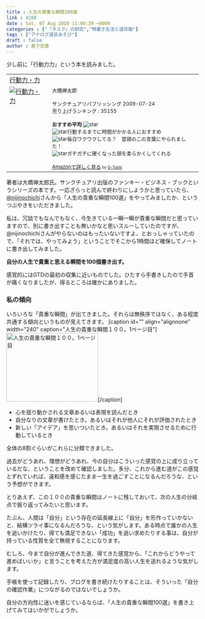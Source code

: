 ```yaml
---
title : 人生の貴重な瞬間100選
link : 4288
date : Sat, 07 Aug 2010 11:06:29 +0000
categories : ["「タスク」の研究","物書き生活と道具箱"]
tags : ["アナログ道具あそび"]
draft : false
author : 倉下忠憲
---
```


少し前に「行動力力」という本を読みました。

<table  border="0" cellpadding="5"><tr><td colspan="2"><a href="http://www.amazon.co.jp/%E8%A1%8C%E5%8B%95%E5%8A%9B%E3%83%BB%E5%8A%9B-%E5%A4%A7%E6%A9%8B%E7%A6%85%E5%A4%AA%E9%83%8E/dp/4861139333%3FSubscriptionId%3D15SMZCTB9V8NGR2TW082%26tag%3Drashita1000-22%26linkCode%3Dxm2%26camp%3D2025%26creative%3D165953%26creativeASIN%3D4861139333" target="_top">行動力・力</a><img src="http://www.assoc-amazon.jp/e/ir?t=rashita1000-22&l=ur2&o=9" width="1" height="1" style="border: none;" alt="" /></td></tr><tr><td valign="top"><a href="http://www.amazon.co.jp/%E8%A1%8C%E5%8B%95%E5%8A%9B%E3%83%BB%E5%8A%9B-%E5%A4%A7%E6%A9%8B%E7%A6%85%E5%A4%AA%E9%83%8E/dp/4861139333%3FSubscriptionId%3D15SMZCTB9V8NGR2TW082%26tag%3Drashita1000-22%26linkCode%3Dxm2%26camp%3D2025%26creative%3D165953%26creativeASIN%3D4861139333" target="_top"><img src="http://ecx.images-amazon.com/images/I/51g5kdqxAvL._SL160_.jpg" border="0" alt="行動力・力" /></a></td><td valign="top"><font size="-1">大橋禅太郎 <br /><br />サンクチュアリパプリッシング  2009-07-24<br />売り上げランキング : 35155<br /><br /><strong>おすすめ平均  </strong><img src="http://g-images.amazon.com/images/G/01/detail/stars-5-0.gif" alt="star" /><br /><img src="http://g-images.amazon.com/images/G/01/detail/stars-5-0.gif" alt="star" />行動するまでに時間がかかる人におすすめ<br /><img src="http://g-images.amazon.com/images/G/01/detail/stars-5-0.gif" alt="star" />毎日ワクワクしてる？　冒頭のこの言葉にやられました！<br /><img src="http://g-images.amazon.com/images/G/01/detail/stars-5-0.gif" alt="star" />ガチガチに硬くなった頭を柔らかくしてくれる<br /><br /><a href="http://www.amazon.co.jp/%E8%A1%8C%E5%8B%95%E5%8A%9B%E3%83%BB%E5%8A%9B-%E5%A4%A7%E6%A9%8B%E7%A6%85%E5%A4%AA%E9%83%8E/dp/4861139333%3FSubscriptionId%3D15SMZCTB9V8NGR2TW082%26tag%3Drashita1000-22%26linkCode%3Dxm2%26camp%3D2025%26creative%3D165953%26creativeASIN%3D4861139333" target="_top">Amazonで詳しく見る</a></font><font size="-2"> by <a href="http://www.goodpic.com/mt/aws/index.html" >G-Tools</a></font></td></tr></table>

著者は大橋禅太郎氏。サンクチュアリ出版のファンキー・ビジネス・ブックというシリーズの本です。一応ざらっと読んで終わりにしようかと思っていたら、<a href="http://twitter.com/nijinochichi">@nijinochichi</a>さんから「人生の貴重な瞬間100選」をやってみましたか、というつぶやきをいただきました。

私は、冗談でもなんでもなく、今生きている一瞬一瞬が貴重な瞬間だと思っていますので、別に書き出すことも無いかなと思いスルーしていたのですが、@nijinochichiさんがやらないのはもったいないですよ、とおっしゃっていたので、「それでは、やってみよう」ということでそこから1時間ほど確保してノートに書き出してみました。

<strong>自分の人生で貴重と思える瞬間を100個書き出す。</strong>

感覚的にはGTDの最初の収集に近いものでした。ひたすら手書きしたので手首が痛くなりましたが、得るところは確かにありました。

<h3>私の傾向</h3>
いろいろな「貴重な瞬間」が出てきました。それらは無秩序ではなく、ある程度共通する傾向というものが見えてきます。
[caption id="" align="alignnone" width="240" caption="人生の貴重な瞬間１００。1ページ目"]<img alt="人生の貴重な瞬間１００。1ページ目" src="http://farm5.static.flickr.com/4122/4867966487_09eca2dd0f_m.jpg" title="人生の貴重な瞬間１００。1ページ目" width="240" height="180" />[/caption]
<ul>
	<li>心を揺り動かされる文章あるいは表現を読んだとき</li>
	<li>自分なりの文章が書けたとき。あるいはそれが他人にそれが評価されたとき</li>
	<li>新しい「アイデア」を思いついたとき。あるいはそれを実現させるために行動しているとき</li>
</ul>

全体の8割ぐらいがこれらに分類できました。

過去がどうあれ、理想がどうあれ、今の自分はこういった感覚の上に成り立っているだな、ということを改めて確認しました。多分、これから進む道がこの感覚とずれていれば、違和感を感じたまま一生を過ごすことになるんだろうな、という予想ができます。

とりあえず、この１００の貴重な瞬間はノートに残しておいて、次の人生の分岐点で振り返ってみたいと思います。

たぶん、人間は「自分」という存在の延長線上に「自分」を形作っていかないと、結構ツライ事になるんだろうな、という気がします。ある時点で誰かの人生を追いかけたり、得ても満足できない「成功」を追い求めたりする事は、自分が持っている性質を全て無視することになります。

むしろ、今まで自分が進んできた道、得てきた感覚から、「これからどうやって進めばいいか」と言うことを考えた方が満足度の高い人生を送れるような気がします。

手帳を使って記録したり、ブログを書き続けたりすることは、そういった「自分の確認作業」につながるのではないでしょうか。

自分の方向性に迷いを感じているならば、「人生の貴重な瞬間100選」を書き上げてみてはいかがでしょうか。
